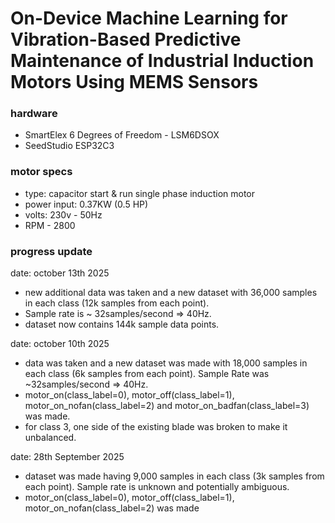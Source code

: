 # On-Device Machine Learning for Vibration-Based Predictive Maintenance of Industrial Induction Motors Using MEMS Sensors

### hardware
- SmartElex 6 Degrees of Freedom - LSM6DSOX
- SeedStudio ESP32C3

### motor specs
- type: capacitor start & run single phase induction motor
- power input: 0.37KW (0.5 HP)
- volts: 230v - 50Hz
- RPM - 2800

### progress update

date: october 13th 2025
- new additional data was taken and a new dataset with 36,000 samples in each class (12k samples from each point).
- Sample rate is ~ 32samples/second => 40Hz.
- dataset now contains 144k sample data points.

date: october 10th 2025
- data was taken and a new dataset was made with 18,000 samples in each class (6k samples from each point). Sample Rate was ~32samples/second => 40Hz.
- motor_on(class_label=0), motor_off(class_label=1), motor_on_nofan(class_label=2) and motor_on_badfan(class_label=3) was made.
- for class 3, one side of the existing blade was broken to make it unbalanced. 

date: 28th September 2025
- dataset was made having 9,000 samples in each class (3k samples from each point). Sample rate is unknown and potentially ambiguous.
- motor_on(class_label=0), motor_off(class_label=1), motor_on_nofan(class_label=2) was made